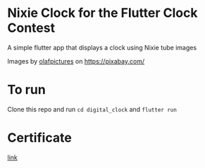 # Nixie Clock for the Flutter Clock Contest

A simple flutter app that displays a clock using Nixie tube images

Images by [olafpictures](https://pixabay.com/users/olafpictures-2427999/) on https://pixabay.com/

# To run

Clone this repo and run `cd digital_clock` and `flutter run`

# Certificate

[link](https://www.credential.net/1cdeafb8-de55-43a3-be96-0041ffd05085?key=5e24a52710f0fe347cbdbfd97974e018a9a52e74048471a2541c4c859a152fa3)

